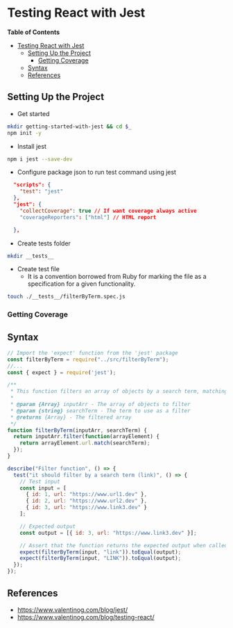 # Testing React with Jest

<!-- markdown-toc start - Don't edit this section. Run M-x markdown-toc-refresh-toc -->
**Table of Contents**

- [Testing React with Jest](#testing-react-with-jest)
    - [Setting Up the Project](#setting-up-the-project)
        - [Getting Coverage](#getting-coverage)
    - [Syntax](#syntax)
    - [References](#references)

<!-- markdown-toc end -->

## Setting Up the Project
* Get started
```sh
mkdir getting-started-with-jest && cd $_
npm init -y
```

* Install jest
```sh
npm i jest --save-dev
```

* Configure package json to run test command using jest
```json
  "scripts": {
    "test": "jest"
  },
  "jest": {
    "collectCoverage": true // If want coverage always active
    "coverageReporters": ["html"] // HTML report

  },
```

* Create tests folder
```sh
mkdir __tests__
```

* Create test file
    * It is a convention borrowed from Ruby for marking the file as a specification for a given functionality.

```sh
touch ./__tests__/filterByTerm.spec.js
```

### Getting Coverage


## Syntax
```js
// Import the 'expect' function from the 'jest' package 
const filterByTerm = require("../src/filterByTerm");
//...
const { expect } = require('jest');

/**
 * This function filters an array of objects by a search term, matching it against the 'url' property of each object.
 *
 * @param {Array} inputArr - The array of objects to filter
 * @param {string} searchTerm - The term to use as a filter
 * @returns {Array} - The filtered array
 */
function filterByTerm(inputArr, searchTerm) {
  return inputArr.filter(function(arrayElement) {
    return arrayElement.url.match(searchTerm);
  });
}

describe("Filter function", () => {
  test("it should filter by a search term (link)", () => {
    // Test input
    const input = [
      { id: 1, url: "https://www.url1.dev" },
      { id: 2, url: "https://www.url2.dev" },
      { id: 3, url: "https://www.link3.dev" }
    ];

    // Expected output
    const output = [{ id: 3, url: "https://www.link3.dev" }];

    // Assert that the function returns the expected output when called with the test input
    expect(filterByTerm(input, "link")).toEqual(output);
    expect(filterByTerm(input, "LINK")).toEqual(output);
  });
});

```

## References
* https://www.valentinog.com/blog/jest/
* https://www.valentinog.com/blog/testing-react/
